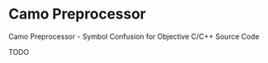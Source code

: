 
Camo Preprocessor
======

Camo Preprocessor - Symbol Confusion for Objective C/C++ Source Code

TODO